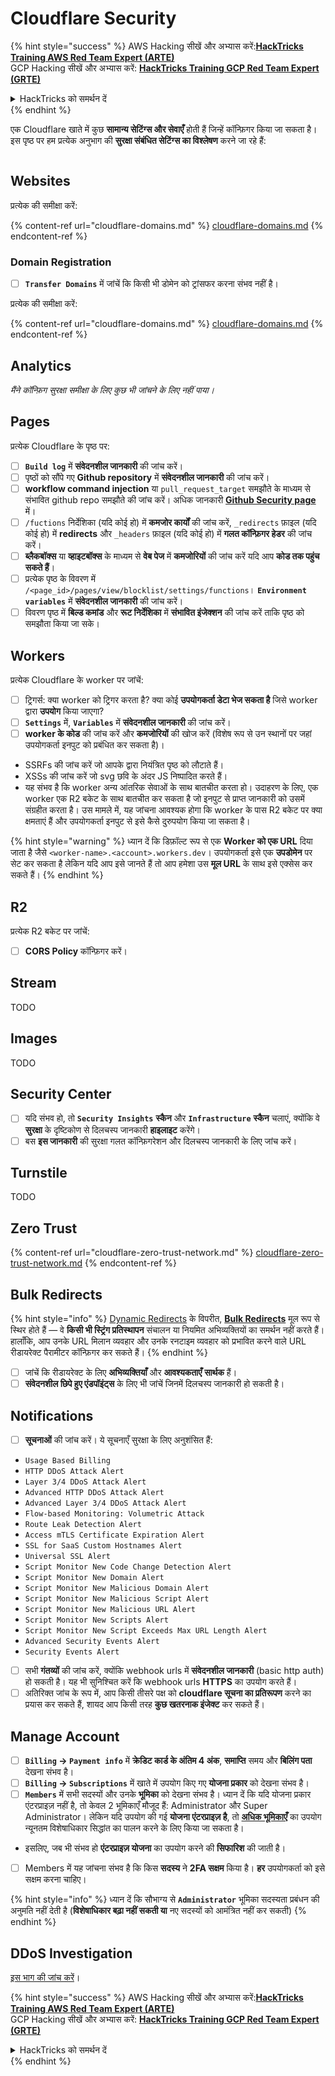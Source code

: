 # Cloudflare Security

{% hint style="success" %}
AWS Hacking सीखें और अभ्यास करें:<img src="/.gitbook/assets/image.png" alt="" data-size="line">[**HackTricks Training AWS Red Team Expert (ARTE)**](https://training.hacktricks.xyz/courses/arte)<img src="/.gitbook/assets/image.png" alt="" data-size="line">\
GCP Hacking सीखें और अभ्यास करें: <img src="/.gitbook/assets/image (2).png" alt="" data-size="line">[**HackTricks Training GCP Red Team Expert (GRTE)**<img src="/.gitbook/assets/image (2).png" alt="" data-size="line">](https://training.hacktricks.xyz/courses/grte)

<details>

<summary>HackTricks को समर्थन दें</summary>

* [**सदस्यता योजनाओं**](https://github.com/sponsors/carlospolop) की जाँच करें!
* 💬 [**Discord समूह**](https://discord.gg/hRep4RUj7f) या [**telegram समूह**](https://t.me/peass) में शामिल हों या हमें **Twitter** 🐦 [**@hacktricks\_live**](https://twitter.com/hacktricks\_live) पर **फॉलो** करें।
* **PRs सबमिट करके हैकिंग ट्रिक्स साझा करें** [**HackTricks**](https://github.com/carlospolop/hacktricks) और [**HackTricks Cloud**](https://github.com/carlospolop/hacktricks-cloud) github repos में।

</details>
{% endhint %}

एक Cloudflare खाते में कुछ **सामान्य सेटिंग्स और सेवाएँ** होती हैं जिन्हें कॉन्फ़िगर किया जा सकता है। इस पृष्ठ पर हम प्रत्येक अनुभाग की **सुरक्षा संबंधित सेटिंग्स का विश्लेषण** करने जा रहे हैं:

<figure><img src="../../.gitbook/assets/image (117).png" alt=""><figcaption></figcaption></figure>

## Websites

प्रत्येक की समीक्षा करें:

{% content-ref url="cloudflare-domains.md" %}
[cloudflare-domains.md](cloudflare-domains.md)
{% endcontent-ref %}

### Domain Registration

* [ ] **`Transfer Domains`** में जांचें कि किसी भी डोमेन को ट्रांसफर करना संभव नहीं है।

प्रत्येक की समीक्षा करें:

{% content-ref url="cloudflare-domains.md" %}
[cloudflare-domains.md](cloudflare-domains.md)
{% endcontent-ref %}

## Analytics

_मैंने कॉन्फ़िग सुरक्षा समीक्षा के लिए कुछ भी जांचने के लिए नहीं पाया।_

## Pages

प्रत्येक Cloudflare के पृष्ठ पर:

* [ ] **`Build log`** में **संवेदनशील जानकारी** की जांच करें।
* [ ] पृष्ठों को सौंपे गए **Github repository** में **संवेदनशील जानकारी** की जांच करें।
* [ ] **workflow command injection** या `pull_request_target` समझौते के माध्यम से संभावित github repo समझौते की जांच करें। अधिक जानकारी [**Github Security page**](../github-security/) में।
* [ ] `/fuctions` निर्देशिका (यदि कोई हो) में **कमजोर कार्यों** की जांच करें, `_redirects` फ़ाइल (यदि कोई हो) में **redirects** और `_headers` फ़ाइल (यदि कोई हो) में **गलत कॉन्फ़िगर हेडर** की जांच करें।
* [ ] **ब्लैकबॉक्स** या **व्हाइटबॉक्स** के माध्यम से **वेब पेज** में **कमजोरियों** की जांच करें यदि आप **कोड तक पहुंच सकते हैं**।
* [ ] प्रत्येक पृष्ठ के विवरण में `/<page_id>/pages/view/blocklist/settings/functions`। **`Environment variables`** में **संवेदनशील जानकारी** की जांच करें।
* [ ] विवरण पृष्ठ में **बिल्ड कमांड** और **रूट निर्देशिका** में **संभावित इंजेक्शन** की जांच करें ताकि पृष्ठ को समझौता किया जा सके।

## **Workers**

प्रत्येक Cloudflare के worker पर जांचें:

* [ ] ट्रिगर्स: क्या worker को ट्रिगर करता है? क्या कोई **उपयोगकर्ता डेटा भेज सकता है** जिसे worker द्वारा **उपयोग** किया जाएगा?
* [ ] **`Settings`** में, **`Variables`** में **संवेदनशील जानकारी** की जांच करें।
* [ ] **worker के कोड** की जांच करें और **कमजोरियों** की खोज करें (विशेष रूप से उन स्थानों पर जहां उपयोगकर्ता इनपुट को प्रबंधित कर सकता है)।
* SSRFs की जांच करें जो आपके द्वारा नियंत्रित पृष्ठ को लौटाते हैं।
* XSSs की जांच करें जो svg छवि के अंदर JS निष्पादित करते हैं।
* यह संभव है कि worker अन्य आंतरिक सेवाओं के साथ बातचीत करता हो। उदाहरण के लिए, एक worker एक R2 बकेट के साथ बातचीत कर सकता है जो इनपुट से प्राप्त जानकारी को उसमें संग्रहीत करता है। उस मामले में, यह जांचना आवश्यक होगा कि worker के पास R2 बकेट पर क्या क्षमताएं हैं और उपयोगकर्ता इनपुट से इसे कैसे दुरुपयोग किया जा सकता है।

{% hint style="warning" %}
ध्यान दें कि डिफ़ॉल्ट रूप से एक **Worker को एक URL** दिया जाता है जैसे `<worker-name>.<account>.workers.dev`। उपयोगकर्ता इसे एक **उपडोमेन** पर सेट कर सकता है लेकिन यदि आप इसे जानते हैं तो आप हमेशा उस **मूल URL** के साथ इसे एक्सेस कर सकते हैं।
{% endhint %}

## R2

प्रत्येक R2 बकेट पर जांचें:

* [ ] **CORS Policy** कॉन्फ़िगर करें।

## Stream

TODO

## Images

TODO

## Security Center

* [ ] यदि संभव हो, तो **`Security Insights`** **स्कैन** और **`Infrastructure`** **स्कैन** चलाएं, क्योंकि वे **सुरक्षा** के दृष्टिकोण से दिलचस्प जानकारी **हाइलाइट** करेंगे।
* [ ] बस **इस जानकारी** की सुरक्षा गलत कॉन्फ़िगरेशन और दिलचस्प जानकारी के लिए जांच करें।

## Turnstile

TODO

## **Zero Trust**

{% content-ref url="cloudflare-zero-trust-network.md" %}
[cloudflare-zero-trust-network.md](cloudflare-zero-trust-network.md)
{% endcontent-ref %}

## Bulk Redirects

{% hint style="info" %}
[Dynamic Redirects](https://developers.cloudflare.com/rules/url-forwarding/dynamic-redirects/) के विपरीत, [**Bulk Redirects**](https://developers.cloudflare.com/rules/url-forwarding/bulk-redirects/) मूल रूप से स्थिर होते हैं — वे **किसी भी स्ट्रिंग प्रतिस्थापन** संचालन या नियमित अभिव्यक्तियों का समर्थन नहीं करते हैं। हालाँकि, आप उनके URL मिलान व्यवहार और उनके रनटाइम व्यवहार को प्रभावित करने वाले URL रीडायरेक्ट पैरामीटर कॉन्फ़िगर कर सकते हैं।
{% endhint %}

* [ ] जांचें कि रीडायरेक्ट के लिए **अभिव्यक्तियाँ** और **आवश्यकताएँ** **सार्थक** हैं।
* [ ] **संवेदनशील छिपे हुए एंडपॉइंट्स** के लिए भी जांचें जिनमें दिलचस्प जानकारी हो सकती है।

## Notifications

* [ ] **सूचनाओं** की जांच करें। ये सूचनाएँ सुरक्षा के लिए अनुशंसित हैं:
* `Usage Based Billing`
* `HTTP DDoS Attack Alert`
* `Layer 3/4 DDoS Attack Alert`
* `Advanced HTTP DDoS Attack Alert`
* `Advanced Layer 3/4 DDoS Attack Alert`
* `Flow-based Monitoring: Volumetric Attack`
* `Route Leak Detection Alert`
* `Access mTLS Certificate Expiration Alert`
* `SSL for SaaS Custom Hostnames Alert`
* `Universal SSL Alert`
* `Script Monitor New Code Change Detection Alert`
* `Script Monitor New Domain Alert`
* `Script Monitor New Malicious Domain Alert`
* `Script Monitor New Malicious Script Alert`
* `Script Monitor New Malicious URL Alert`
* `Script Monitor New Scripts Alert`
* `Script Monitor New Script Exceeds Max URL Length Alert`
* `Advanced Security Events Alert`
* `Security Events Alert`
* [ ] सभी **गंतव्यों** की जांच करें, क्योंकि webhook urls में **संवेदनशील जानकारी** (basic http auth) हो सकती है। यह भी सुनिश्चित करें कि webhook urls **HTTPS** का उपयोग करते हैं।
* [ ] अतिरिक्त जांच के रूप में, आप किसी तीसरे पक्ष को **cloudflare सूचना का प्रतिरूपण** करने का प्रयास कर सकते हैं, शायद आप किसी तरह **कुछ खतरनाक इंजेक्ट** कर सकते हैं।

## Manage Account

* [ ] **`Billing` -> `Payment info`** में **क्रेडिट कार्ड के अंतिम 4 अंक**, **समाप्ति** समय और **बिलिंग पता** देखना संभव है।
* [ ] **`Billing` -> `Subscriptions`** में खाते में उपयोग किए गए **योजना प्रकार** को देखना संभव है।
* [ ] **`Members`** में सभी सदस्यों और उनके **भूमिका** को देखना संभव है। ध्यान दें कि यदि योजना प्रकार एंटरप्राइज़ नहीं है, तो केवल 2 भूमिकाएँ मौजूद हैं: Administrator और Super Administrator। लेकिन यदि उपयोग की गई **योजना एंटरप्राइज़ है**, तो [**अधिक भूमिकाएँ**](https://developers.cloudflare.com/fundamentals/account-and-billing/account-setup/account-roles/) का उपयोग न्यूनतम विशेषाधिकार सिद्धांत का पालन करने के लिए किया जा सकता है।
* इसलिए, जब भी संभव हो **एंटरप्राइज़ योजना** का उपयोग करने की **सिफारिश** की जाती है।
* [ ] Members में यह जांचना संभव है कि किस **सदस्य** ने **2FA सक्षम** किया है। **हर** उपयोगकर्ता को इसे सक्षम करना चाहिए।

{% hint style="info" %}
ध्यान दें कि सौभाग्य से **`Administrator`** भूमिका सदस्यता प्रबंधन की अनुमति नहीं देती है (**विशेषाधिकार बढ़ा नहीं सकती या** नए सदस्यों को आमंत्रित नहीं कर सकती)
{% endhint %}

## DDoS Investigation

[इस भाग की जांच करें](cloudflare-domains.md#cloudflare-ddos-protection)।

{% hint style="success" %}
AWS Hacking सीखें और अभ्यास करें:<img src="/.gitbook/assets/image.png" alt="" data-size="line">[**HackTricks Training AWS Red Team Expert (ARTE)**](https://training.hacktricks.xyz/courses/arte)<img src="/.gitbook/assets/image.png" alt="" data-size="line">\
GCP Hacking सीखें और अभ्यास करें: <img src="/.gitbook/assets/image (2).png" alt="" data-size="line">[**HackTricks Training GCP Red Team Expert (GRTE)**<img src="/.gitbook/assets/image (2).png" alt="" data-size="line">](https://training.hacktricks.xyz/courses/grte)

<details>

<summary>HackTricks को समर्थन दें</summary>

* [**सदस्यता योजनाओं**](https://github.com/sponsors/carlospolop) की जाँच करें!
* 💬 [**Discord समूह**](https://discord.gg/hRep4RUj7f) या [**telegram समूह**](https://t.me/peass) में शामिल हों या हमें **Twitter** 🐦 [**@hacktricks\_live**](https://twitter.com/hacktricks\_live) पर **फॉलो** करें।
* **PRs सबमिट करके हैकिंग ट्रिक्स साझा करें** [**HackTricks**](https://github.com/carlospolop/hacktricks) और [**HackTricks Cloud**](https://github.com/carlospolop/hacktricks-cloud) github repos में।

</details>
{% endhint %}
